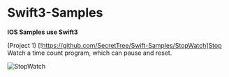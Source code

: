 # Swift3-Samples

**IOS Samples use Swift3**

(Project 1) [!https://github.com/SecretTree/Swift-Samples/StopWatch]Stop Watch 
a time count program, which can pause and reset.

![StopWatch](https://github.com/SecretTree/Swift3-Samples/blob/master/StopWatch/StopWatch/StopWatch.gif)
